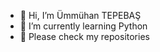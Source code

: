 - 👋 Hi, I’m Ümmühan TEPEBAŞ
- 🌱 I’m currently learning Python
- 👀 Please check my repositories

<!---
Umayyhan/Umayyhan is a ✨ special ✨ repository because its `README.md` (this file) appears on your GitHub profile.
You can click the Preview link to take a look at your changes.
--->
